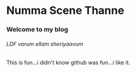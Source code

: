 
# Numma Scene Thanne
### Welcome to my blog
###### LDF varum ellam sheriyaavum
This is fun...i didn't know github was fun...i like it.
